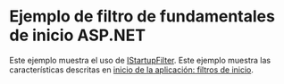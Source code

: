 # <a name="aspnet-core-startup-filter-sample"></a>Ejemplo de filtro de fundamentales de inicio ASP.NET

Este ejemplo muestra el uso de [IStartupFilter](https://docs.microsoft.com/en-us/dotnet/api/microsoft.aspnetcore.hosting.istartupfilter). Este ejemplo muestra las características descritas en [inicio de la aplicación: filtros de inicio](https://docs.microsoft.com/aspnet/core/fundamentals/startup#startup-filters).
